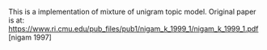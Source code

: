 This is a implementation of mixture of unigram topic model.
Original paper is at: https://www.ri.cmu.edu/pub_files/pub1/nigam_k_1999_1/nigam_k_1999_1.pdf [nigam 1997]
